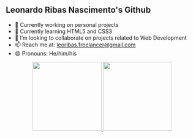 ## Leonardo Ribas Nascimento's Github

- 🔭 Currently working on personal projects
- 🌱 Currently learning HTML5 and CSS3
- 👯 I’m looking to collaborate on projects related to Web Development
- 📫 Reach me at: leoribas.freelancer@gmail.com
- 😄 Pronouns: He/him/his

<div align="center">
  <a href="https://leoribasnascimento.github.io/">
  <img height="180em" src="https://github-readme-stats.vercel.app/api?username=leoribasnascimento&show_icons=true&theme=dark&include_all_commits=true&count_private=true"/>
  <img height="180em" src="https://github-readme-stats.vercel.app/api/top-langs/?username=leoribasnascimento&layout=compact&langs_count=7&theme=dark"/>
</div>

